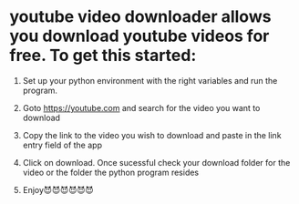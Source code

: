 # youtube video downloader allows you download youtube videos for free. To get this started: 

1. Set up your python environment with the right variables and run the program.

2. Goto https://youtube.com and search for the video you want to download

3. Copy the link to the video you wish to download and paste in the link entry field of the app

4. Click on download. Once sucessful check your download folder for the video or the folder the python program resides

5. Enjoy😈😈😈😈😈😈
